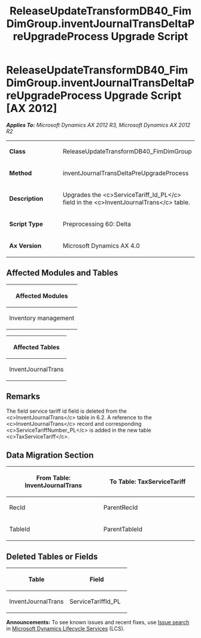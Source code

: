 ﻿---
title: ReleaseUpdateTransformDB40_FimDimGroup.inventJournalTransDeltaPreUpgradeProcess Upgrade Script
TOCTitle: ReleaseUpdateTransformDB40_FimDimGroup.inventJournalTransDeltaPreUpgradeProcess Upgrade Script
ms:assetid: 38b5bb60-44a0-d82b-4dc3-170c1813dda2
ms:mtpsurl: https://msdn.microsoft.com/en-us/library/JJ685215(v=AX.60)
ms:contentKeyID: 49707669
ms.date: 05/18/2015
mtps_version: v=AX.60
---

# ReleaseUpdateTransformDB40\_FimDimGroup.inventJournalTransDeltaPreUpgradeProcess Upgrade Script [AX 2012]


_**Applies To:** Microsoft Dynamics AX 2012 R3, Microsoft Dynamics AX 2012 R2_

<table>
<colgroup>
<col style="width: 50%" />
<col style="width: 50%" />
</colgroup>
<tbody>
<tr class="odd">
<td><p><strong>Class</strong></p></td>
<td><p>ReleaseUpdateTransformDB40_FimDimGroup</p></td>
</tr>
<tr class="even">
<td><p><strong>Method</strong></p></td>
<td><p>inventJournalTransDeltaPreUpgradeProcess</p></td>
</tr>
<tr class="odd">
<td><p><strong>Description</strong></p></td>
<td><p>Upgrades the &lt;c&gt;ServiceTariff_Id_PL&lt;/c&gt; field in the &lt;c&gt;InventJournalTrans&lt;/c&gt; table.</p></td>
</tr>
<tr class="even">
<td><p><strong>Script Type</strong></p></td>
<td><p>Preprocessing 60: Delta</p></td>
</tr>
<tr class="odd">
<td><p><strong>Ax Version</strong></p></td>
<td><p>Microsoft Dynamics AX 4.0</p></td>
</tr>
</tbody>
</table>


## Affected Modules and Tables

<table>
<colgroup>
<col style="width: 100%" />
</colgroup>
<thead>
<tr class="header">
<th><p>Affected Modules</p></th>
</tr>
</thead>
<tbody>
<tr class="odd">
<td><p>Inventory management</p></td>
</tr>
</tbody>
</table>


<table>
<colgroup>
<col style="width: 100%" />
</colgroup>
<thead>
<tr class="header">
<th><p>Affected Tables</p></th>
</tr>
</thead>
<tbody>
<tr class="odd">
<td><p>InventJournalTrans</p></td>
</tr>
</tbody>
</table>


## Remarks

The field service tariff id field is deleted from the \<c\>InventJournalTrans\</c\> table in 6.2. A reference to the \<c\>InventJournalTrans\</c\> record and corresponding \<c\>ServiceTariffNumber\_PL\</c\> is added in the new table \<c\>TaxServiceTariff\</c\>.

## Data Migration Section

<table>
<colgroup>
<col style="width: 50%" />
<col style="width: 50%" />
</colgroup>
<thead>
<tr class="header">
<th><p>From Table: InventJournalTrans</p></th>
<th><p>To Table: TaxServiceTariff</p></th>
</tr>
</thead>
<tbody>
<tr class="odd">
<td><p>RecId</p></td>
<td><p>ParentRecId</p></td>
</tr>
<tr class="even">
<td><p>TableId</p></td>
<td><p>ParentTableId</p></td>
</tr>
</tbody>
</table>


## Deleted Tables or Fields

<table>
<colgroup>
<col style="width: 50%" />
<col style="width: 50%" />
</colgroup>
<thead>
<tr class="header">
<th><p>Table</p></th>
<th><p>Field</p></th>
</tr>
</thead>
<tbody>
<tr class="odd">
<td><p>InventJournalTrans</p></td>
<td><p>ServiceTariffId_PL</p></td>
</tr>
</tbody>
</table>

  
**Announcements:** To see known issues and recent fixes, use [Issue search](http://go.microsoft.com/fwlink/?linkid=389258) in [Microsoft Dynamics Lifecycle Services](http://go.microsoft.com/fwlink/?linkid=306505) (LCS).

